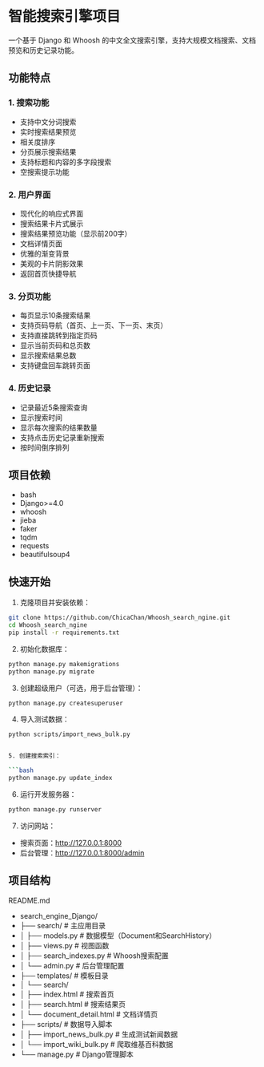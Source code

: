 # 智能搜索引擎项目

一个基于 Django 和 Whoosh 的中文全文搜索引擎，支持大规模文档搜索、文档预览和历史记录功能。

## 功能特点

### 1. 搜索功能
- 支持中文分词搜索
- 实时搜索结果预览
- 相关度排序
- 分页展示搜索结果
- 支持标题和内容的多字段搜索
- 空搜索提示功能

### 2. 用户界面
- 现代化的响应式界面
- 搜索结果卡片式展示
- 搜索结果预览功能（显示前200字）
- 文档详情页面
- 优雅的渐变背景
- 美观的卡片阴影效果
- 返回首页快捷导航

### 3. 分页功能
- 每页显示10条搜索结果
- 支持页码导航（首页、上一页、下一页、末页）
- 支持直接跳转到指定页码
- 显示当前页码和总页数
- 显示搜索结果总数
- 支持键盘回车跳转页面

### 4. 历史记录
- 记录最近5条搜索查询
- 显示搜索时间
- 显示每次搜索的结果数量
- 支持点击历史记录重新搜索
- 按时间倒序排列

## 项目依赖
- bash
-  Django>=4.0
- whoosh
- jieba
- faker
- tqdm
- requests
- beautifulsoup4


## 快速开始

1. 克隆项目并安装依赖：

```bash
git clone https://github.com/ChicaChan/Whoosh_search_ngine.git
cd Whoosh_search_ngine
pip install -r requirements.txt
```

2. 初始化数据库：

```bash
python manage.py makemigrations
python manage.py migrate
```

3. 创建超级用户（可选，用于后台管理）：

```bash
python manage.py createsuperuser
```

4. 导入测试数据：

```bash
python scripts/import_news_bulk.py


5. 创建搜索索引：

```bash
python manage.py update_index
```

6. 运行开发服务器：

```bash
python manage.py runserver
```

7. 访问网站：
- 搜索页面：http://127.0.0.1:8000
- 后台管理：http://127.0.0.1:8000/admin

## 项目结构
README.md
- search_engine_Django/
- ├── search/ # 主应用目录
- │ ├── models.py # 数据模型（Document和SearchHistory）
- │ ├── views.py # 视图函数
- │ ├── search_indexes.py # Whoosh搜索配置
- │ └── admin.py # 后台管理配置
- ├── templates/ # 模板目录
- │ └── search/
- │ ├── index.html # 搜索首页
- │ ├── search.html # 搜索结果页
- │ └── document_detail.html # 文档详情页
- ├── scripts/ # 数据导入脚本
- │ ├── import_news_bulk.py # 生成测试新闻数据
- │ └── import_wiki_bulk.py # 爬取维基百科数据
- └── manage.py # Django管理脚本
